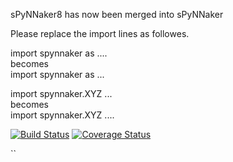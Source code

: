 sPyNNaker8 has now been merged into sPyNNaker

Please replace the import lines as followes.

import spynnaker as ....  
becomes  
import spynnaker as ...

import spynnaker.XYZ ...  
becomes  
import spynnaker.XYZ ....


[![Build Status](https://travis-ci.org/SpiNNakerManchester/sPyNNaker8.svg?branch=master)](https://travis-ci.org/SpiNNakerManchester/sPyNNaker8)
[![Coverage Status](https://coveralls.io/repos/github/SpiNNakerManchester/sPyNNaker8/badge.svg?branch=master)](https://coveralls.io/github/SpiNNakerManchester/sPyNNaker8?branch=master)



``